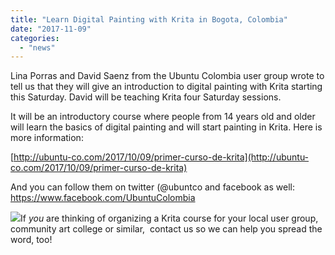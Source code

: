 ```yaml
---
title: "Learn Digital Painting with Krita in Bogota, Colombia"
date: "2017-11-09"
categories: 
  - "news"
---
```


Lina Porras and David Saenz from the Ubuntu Colombia user group wrote to tell us that they will give an introduction to digital painting with Krita starting this Saturday. David will be teaching Krita four Saturday sessions.

It will be an introductory course where people from 14 years old and older will learn the basics of digital painting and will start painting in Krita. Here is more information:

[http://ubuntu-co.com/2017/10/09/primer-curso-de-krita](http://ubuntu-co.com/2017/10/09/primer-curso-de-krita)

And you can follow them on twitter (@ubuntco and facebook as well: https://www.facebook.com/UbuntuColombia

[![](/images/posts/2017/krita_cursus_bogota-1024x791.png)](https://krita.org/wp-content/uploads/2017/11/krita_cursus_bogota.png)If _you_ are thinking of organizing a Krita course for your local user group, community art college or similar,  contact us so we can help you spread the word, too!
